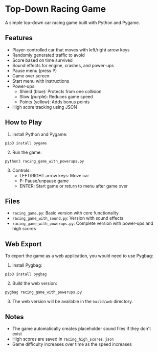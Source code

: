 # Top-Down Racing Game

A simple top-down car racing game built with Python and Pygame.

## Features

- Player-controlled car that moves with left/right arrow keys
- Randomly generated traffic to avoid
- Score based on time survived
- Sound effects for engine, crashes, and power-ups
- Pause menu (press P)
- Game over screen
- Start menu with instructions
- Power-ups:
  - Shield (blue): Protects from one collision
  - Slow (purple): Reduces game speed
  - Points (yellow): Adds bonus points
- High score tracking using JSON

## How to Play

1. Install Python and Pygame:
```
pip3 install pygame
```

2. Run the game:
```
python3 racing_game_with_powerups.py
```

3. Controls:
   - LEFT/RIGHT arrow keys: Move car
   - P: Pause/unpause game
   - ENTER: Start game or return to menu after game over

## Files

- `racing_game.py`: Basic version with core functionality
- `racing_game_with_sound.py`: Version with sound effects
- `racing_game_with_powerups.py`: Complete version with power-ups and high scores

## Web Export

To export the game as a web application, you would need to use Pygbag:

1. Install Pygbag:
```
pip3 install pygbag
```

2. Build the web version:
```
pygbag racing_game_with_powerups.py
```

3. The web version will be available in the `build/web` directory.

## Notes

- The game automatically creates placeholder sound files if they don't exist
- High scores are saved in `racing_high_scores.json`
- Game difficulty increases over time as the speed increases
